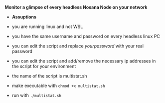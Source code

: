 **Monitor a glimpse of every headless Nosana Node on your network**
  
  
* **Assuptions**
- you are running linux and not WSL
- you have the same username and password on every headless linux PC
- you can edit the script and replace *yourpassword* with your real password
- you can edit the script and add/remove the necessary ip addresses in the script for your environment

- the name of the script is multistat.sh
- make executable with `chmod +x multistat.sh`
- run with `./multistat.sh`
